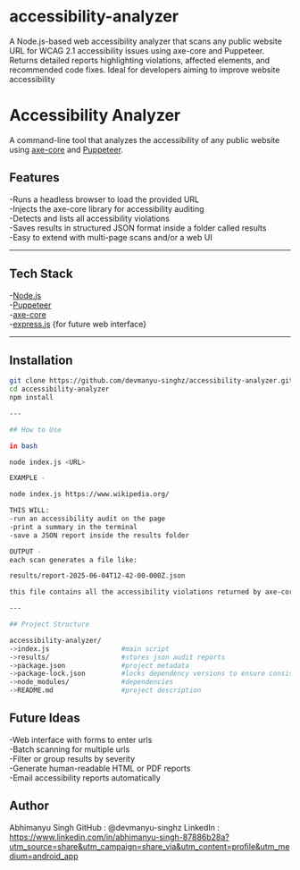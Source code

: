 # accessibility-analyzer
A Node.js-based web accessibility analyzer that scans any public website URL for WCAG 2.1 accessibility issues using axe-core and Puppeteer. Returns detailed reports highlighting violations, affected elements, and recommended code fixes. Ideal for developers aiming to improve website accessibility

# Accessibility Analyzer
A command-line tool that analyzes the accessibility of any public website using [axe-core](https://github.com/dequelabs/axe-core) and
[Puppeteer](https://github.com/puppeteer/puppeteer).

## Features

-Runs a headless browser to load the provided URL <br>
-Injects the axe-core library for accessibility auditing <br>
-Detects and lists all accessibility violations <br>
-Saves results in structured JSON format inside a folder called results <br>
-Easy to extend with multi-page scans and/or a web UI

---

## Tech Stack

-[Node.js](https://nodejs.org) <br>
-[Puppeteer](https://github.com/puppeteer/puppeteer) <br>
-[axe-core](https://github.com/dequelabs/axe-core) <br>
-[express.js](https://expressjs.com/) {for future web interface}

---

## Installation

```bash
git clone https://github.com/devmanyu-singhz/accessibility-analyzer.git
cd accessibility-analyzer
npm install

---

## How to Use

in bash

node index.js <URL>

EXAMPLE - 

node index.js https://www.wikipedia.org/

THIS WILL:
-run an accessibility audit on the page
-print a summary in the terminal
-save a JSON report inside the results folder

OUTPUT - 
each scan generates a file like:

results/report-2025-06-04T12-42-00-000Z.json

this file contains all the accessibility violations returned by axe-core, formatted for easy reading

---

## Project Structure

accessibility-analyzer/
->index.js                  #main script
->results/                  #stores json audit reports
->package.json              #project metadata
->package-lock.json         #locks dependency versions to ensure consistency
->node_modules/             #dependencies
->README.md                 #project description

```

## Future Ideas

-Web interface with forms to enter urls<br>
-Batch scanning for multiple urls <br>
-Filter or group results by severity <br>
-Generate human-readable HTML or PDF reports <br>
-Email accessibility reports automatically

## Author
Abhimanyu Singh
GitHub : @devmanyu-singhz
LinkedIn : https://www.linkedin.com/in/abhimanyu-singh-87886b28a?utm_source=share&utm_campaign=share_via&utm_content=profile&utm_medium=android_app


